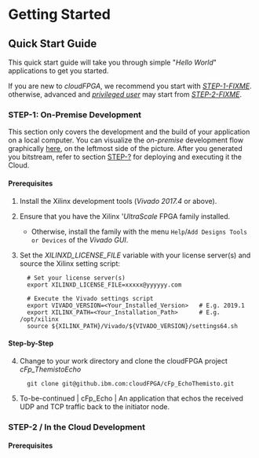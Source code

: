 # Getting Started

## Quick Start Guide
This quick start guide will take you through simple "_Hello World_" applications to get you started.

If you are new to _cloudFPGA_, we recommend you start with [*STEP-1-FIXME*](). otherwise, advanced 
and [*privileged user*](OVERVIEW/Overview.md#user-privilege-layers) may start from [*STEP-2-FIXME*]().

### STEP-1: On-Premise Development

This section only covers the development and the build of your application on a local computer. 
You can visualize the _on-premise_ development flow graphically [here](TODO), on the leftmost side
of the picture. After you generated you bitstream, refer to section [STEP-?](TODO) for deploying 
and executing it the Cloud. 

#### Prerequisites

1) Install the Xilinx development tools (*Vivado 2017.4* or above).

2) Ensure that you have the Xilinx '_UltraScale_ FPGA family installed. 
    * Otherwise, install the family with the menu `Help`/`Add Designs Tools or Devices` of the 
       _Vivado GUI_. 

3) Set the _XILINXD_LICENSE_FILE_ variable with your license server(s) and source the Xilinx 
   setting script:
    ```
      # Set your license server(s) 
      export XILINXD_LICENSE_FILE=xxxxx@yyyyyy.com            

      # Execute the Vivado settings script
      export VIVADO_VERSION=<Your_Installed_Version>   # E.g. 2019.1
      export XILINX_PATH=<Your_Installation_Path>      # E.g. /opt/xilinx
      source ${XILINX_PATH}/Vivado/${VIVADO_VERSION}/settings64.sh
    ```

#### Step-by-Step
4) Change to your work directory and clone the cloudFPGA project _cFp_ThemistoEcho_      
    ```
      git clone git@github.ibm.com:cloudFPGA/cFp_EchoThemisto.git
    ```     

5) To-be-continued
| cFp_Echo           | An application that echos the received UDP and TCP traffic back to the initiator node.   

   
    


### STEP-2 / In the Cloud Development 

####  Prerequisites 

